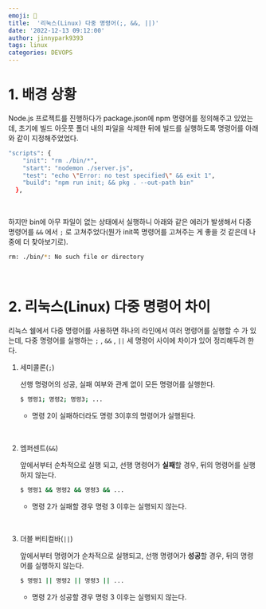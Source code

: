 ```yaml
---
emoji: 💫
title:  '리눅스(Linux) 다중 명령어(;, &&, ||)'
date: '2022-12-13 09:12:00'
author: jinnypark9393
tags: linux
categories: DEVOPS
---
```


# 1. 배경 상황

Node.js 프로젝트를 진행하다가 package.json에 npm 명령어를 정의해주고 있었는데, 초기에 빌드 아웃풋 폴더 내의 파일을 삭제한 뒤에 빌드를 실행하도록 명령어를 아래와 같이 지정해주었었다.

```bash
"scripts": {
    "init": "rm ./bin/*",
    "start": "nodemon ./server.js",
    "test": "echo \"Error: no test specified\" && exit 1",
    "build": "npm run init; && pkg . --out-path bin"
  },
```

<br/>

하지만 bin에 아무 파일이 없는 상태에서 실행하니 아래와 같은 에러가 발생해서 다중 명령어를 `&&` 에서 `;` 로 고쳐주었다(뭔가 init쪽 명령어를 고쳐주는 게 좋을 것 같은데 나중에 더 찾아보기로).

```bash
rm: ./bin/*: No such file or directory
```

<br/>

# 2. 리눅스(Linux) 다중 명령어 차이

리눅스 쉘에서 다중 명령어를 사용하면 하나의 라인에서 여러 명령어를 실행할 수 가 있는데, 다중 명령어를 실행하는 `;` , `&&` , `||` 세 명령어 사이에 차이가 있어 정리해두려 한다.

1. 세미콜론(`;`)
    
    선행 명령어의 성공, 실패 여부와 관계 없이 모든 명령어를 실행한다.
    
    ```bash
    $ 명령1; 명령2; 명령3; ...
    ```
    
    - 명령 2이 실패하더라도 명령 3이후의 명령어가 실행된다.

<br/>

2. 엠퍼센트(`&&`)
    
    앞에서부터 순차적으로 실행 되고, 선행 명령어가 **실패**할 경우, 뒤의 명령어를 실행하지 않는다.
    
    ```bash
    $ 명령1 && 명령2 && 명령3 && ...
    ```
    
    - 명령 2가 실패할 경우 명령 3 이후는 실행되지 않는다.

<br/>

3. 더블 버티컬바(`||`)
    
    앞에서부터 명령어가 순차적으로 실행되고, 선행 명령어가 **성공**할 경우, 뒤의 명령어를 실행하지 않는다.
    
    ```bash
    $ 명령1 || 명령2 || 명령3 || ...
    ```
    
    - 명령 2가 성공할 경우 명령 3 이후는 실행되지 않는다.

<br/>